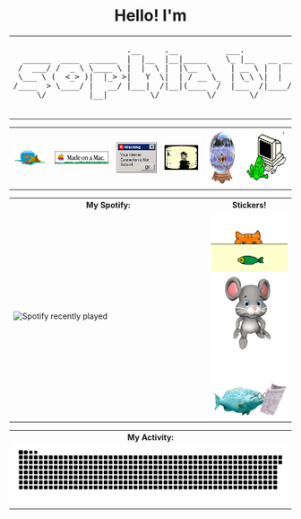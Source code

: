 <h1 align="center">Hello! I'm</h1>



<table align="center" width="100%">
  <tr>
    <td width="70%">
      <pre align="left">
                        .__     .__          ___.                   .__                              
  ______  ____  ______  |  |__  |__|_____    \_ |__   __ __   ____  |  |__    _____  _____     ____  
 /  ___/ /  _ \ \____ \ |  |  \ |  |\__  \    | __ \ |  |  \_/ ___\ |  |  \  /     \ \__  \   /    \ 
 \___ \ (  <_> )|  |_> >|   Y  \|  | / __ \_  | \_\ \|  |  /\  \___ |   Y  \|  Y Y  \ / __ \_|   |  \
/____  > \____/ |   __/ |___|  /|__|(____  /  |___  /|____/  \___  >|___|  /|__|_|  /(____  /|___|  /
     \/         |__|         \/          \/       \/             \/      \/       \/      \/      \/ 

</pre>
    </td>
    <td width = "30">
      <img src = "https://github.com/thesquidgrid/thesquidgrid/blob/main/stickers/sophia.gif">
      
    </td>
  </tr>
</table>



<table align="center" width="100%">
  <tr>
    <th>
        <img src="https://github.com/thesquidgrid/thesquidgrid/blob/main/stickers/sherifishcat.gif">
    </th>
    <th>
        <img src="https://github.com/thesquidgrid/thesquidgrid/blob/main/stickers/fishu.gif">
    </th>
    <th>
        <img src="https://github.com/thesquidgrid/thesquidgrid/blob/main/stickers/banner_firewall_120x90a.gif">
    </th>
    <th>
        <img src="https://github.com/thesquidgrid/thesquidgrid/blob/main/stickers/lainscreenblur.gif">
    </th>
    <th>
        <img src="https://github.com/thesquidgrid/thesquidgrid/blob/main/stickers/fishballani.gif" height="100">
    </th>
    <th>
        <img src="https://github.com/thesquidgrid/thesquidgrid/blob/main/stickers/EmailFrog.gif" height="100">
    </th>
  </tr>
</table>

<table align="center" width="100%">
  <tr>
    <th width="50%">My Spotify:</th>
    <th width="50%">Stickers!</th>
  </tr>
  <tr>
    <td width="70%">
      <img src="https://spotify-recently-played-readme.vercel.app/api?user=31n75zap74pmloq7pdfhnkqizocm&width=600&count=10" alt="Spotify recently played">
    </td>
    <td width="20%">
      <img src="https://github.com/thesquidgrid/thesquidgrid/blob/main/stickers/Fish_on_table.gif">
      <img src="https://github.com/thesquidgrid/thesquidgrid/blob/main/stickers/Know14.gif">
      <img src="https://github.com/thesquidgrid/thesquidgrid/blob/main/stickers/fishmovd.gif">
    </td>
  </tr>
</table>

<table align="center" width="100%">
  <tr>
    <th width="100%">My Activity:</th>
  </tr>
  <tr>
    <td width="100%">
      <img src="https://raw.githubusercontent.com/thesquidgrid/thesquidgrid/output/github-contribution-grid-snake.svg" 
           alt="GitHub Contribution Snake Animation"
           style="transform: rotate(90);">
    </td>
  </tr>
</table>
